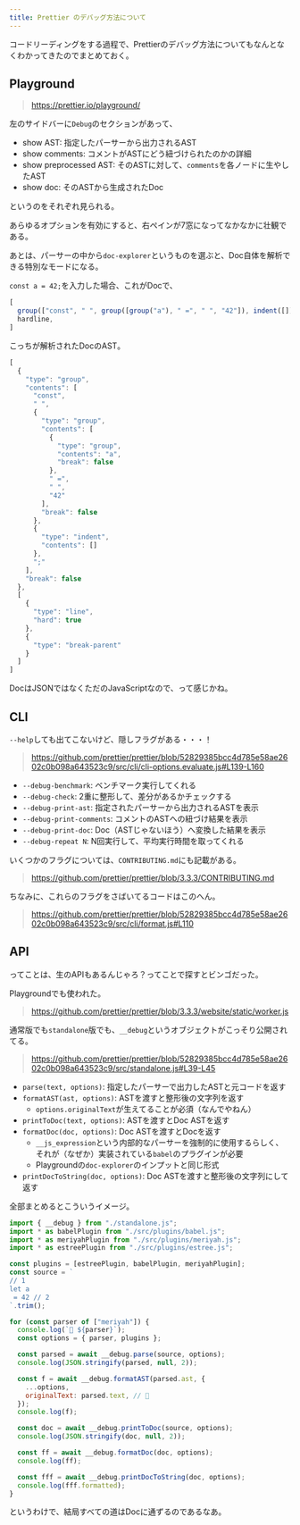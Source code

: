 ```yaml
---
title: Prettier のデバッグ方法について
---
```


コードリーディングをする過程で、Prettierのデバッグ方法についてもなんとなくわかってきたのでまとめておく。

## Playground

> https://prettier.io/playground/

左のサイドバーに`Debug`のセクションがあって、

- show AST: 指定したパーサーから出力されるAST
- show comments: コメントがASTにどう紐づけられたのかの詳細
- show preprocessed AST: そのASTに対して、`comments`を各ノードに生やしたAST
- show doc: そのASTから生成されたDoc

というのをそれぞれ見られる。

あらゆるオプションを有効にすると、右ペインが7窓になってなかなかに壮観である。

あとは、パーサーの中から`doc-explorer`というものを選ぶと、Doc自体を解析できる特別なモードになる。

`const a = 42;`を入力した場合、これがDocで、

```js
[
  group(["const", " ", group([group("a"), " =", " ", "42"]), indent([]), ";"]),
  hardline,
]
```

こっちが解析されたDocのAST。

```js
[
  {
    "type": "group",
    "contents": [
      "const",
      " ",
      {
        "type": "group",
        "contents": [
          {
            "type": "group",
            "contents": "a",
            "break": false
          },
          " =",
          " ",
          "42"
        ],
        "break": false
      },
      {
        "type": "indent",
        "contents": []
      },
      ";"
    ],
    "break": false
  },
  [
    {
      "type": "line",
      "hard": true
    },
    {
      "type": "break-parent"
    }
  ]
]
```

DocはJSONではなくただのJavaScriptなので、って感じかね。

## CLI

`--help`しても出てこないけど、隠しフラグがある・・・！

> https://github.com/prettier/prettier/blob/52829385bcc4d785e58ae2602c0b098a643523c9/src/cli/cli-options.evaluate.js#L139-L160

- `--debug-benchmark`: ベンチマーク実行してくれる
- `--debug-check`: 2重に整形して、差分があるかチェックする
- `--debug-print-ast`: 指定されたパーサーから出力されるASTを表示
- `--debug-print-comments`: コメントのASTへの紐づけ結果を表示
- `--debug-print-doc`: Doc（ASTじゃないほう）へ変換した結果を表示
- `--debug-repeat N`: N回実行して、平均実行時間を取ってくれる

いくつかのフラグについては、`CONTRIBUTING.md`にも記載がある。

> https://github.com/prettier/prettier/blob/3.3.3/CONTRIBUTING.md

ちなみに、これらのフラグをさばいてるコードはこのへん。

> https://github.com/prettier/prettier/blob/52829385bcc4d785e58ae2602c0b098a643523c9/src/cli/format.js#L110

## API

ってことは、生のAPIもあるんじゃろ？ってことで探すとビンゴだった。

Playgroundでも使われた。

> https://github.com/prettier/prettier/blob/3.3.3/website/static/worker.js

通常版でも`standalone`版でも、`__debug`というオブジェクトがこっそり公開されてる。

> https://github.com/prettier/prettier/blob/52829385bcc4d785e58ae2602c0b098a643523c9/src/standalone.js#L39-L45

- `parse(text, options)`: 指定したパーサーで出力したASTと元コードを返す
- `formatAST(ast, options)`: ASTを渡すと整形後の文字列を返す
  - `options.originalText`が生えてることが必須（なんでやねん）
- `printToDoc(text, options)`: ASTを渡すとDoc ASTを返す
- `formatDoc(doc, options)`: Doc ASTを渡すとDocを返す
  - `__js_expression`という内部的なパーサーを強制的に使用するらしく、それが（なぜか）実装されている`babel`のプラグインが必要
  - Playgroundの`doc-explorer`のインプットと同じ形式
- `printDocToString(doc, options)`: Doc ASTを渡すと整形後の文字列にして返す

全部まとめるとこういうイメージ。

```js
import { __debug } from "./standalone.js";
import * as babelPlugin from "./src/plugins/babel.js";
import * as meriyahPlugin from "./src/plugins/meriyah.js";
import * as estreePlugin from "./src/plugins/estree.js";

const plugins = [estreePlugin, babelPlugin, meriyahPlugin];
const source = `
// 1
let a
 = 42 // 2
`.trim();

for (const parser of ["meriyah"]) {
  console.log(`🦄 ${parser}`);
  const options = { parser, plugins };

  const parsed = await __debug.parse(source, options);
  console.log(JSON.stringify(parsed, null, 2));

  const f = await __debug.formatAST(parsed.ast, {
    ...options,
    originalText: parsed.text, // 🤔
  });
  console.log(f);

  const doc = await __debug.printToDoc(source, options);
  console.log(JSON.stringify(doc, null, 2));

  const ff = await __debug.formatDoc(doc, options);
  console.log(ff);

  const fff = await __debug.printDocToString(doc, options);
  console.log(fff.formatted);
}
```

というわけで、結局すべての道はDocに通ずるのであるなあ。

